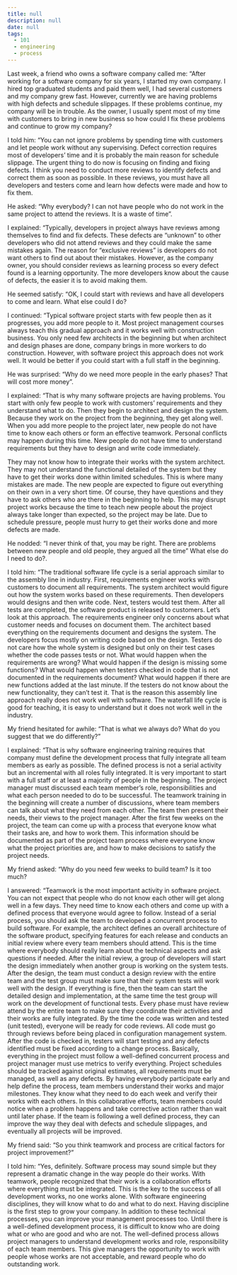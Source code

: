 ```yaml
---
title: null
description: null
date: null
tags:
  - 101
  - engineering
  - process
---
```


Last week, a friend who owns a software company called me: “After working for a software company for six years, I started my own company. I hired top graduated students and paid them well, I had several customers and my company grew fast. However, currently we are having problems with high defects and schedule slippages. If these problems continue, my company will be in trouble. As the owner, I usually spent most of my time with customers to bring in new business so how could I fix these problems and continue to grow my company?

I told him: “You can not ignore problems by spending time with customers and let people work without any supervising. Defect correction requires most of developers’ time and it is probably the main reason for schedule slippage. The urgent thing to do now is focusing on finding and fixing defects. I think you need to conduct more reviews to identify defects and correct them as soon as possible. In these reviews, you must have all developers and testers come and learn how defects were made and how to fix them.

He asked: “Why everybody? I can not have people who do not work in the same project to attend the reviews. It is a waste of time”.

I explained: “Typically, developers in project always have reviews among themselves to find and fix defects. These defects are “unknown” to other developers who did not attend reviews and they could make the same mistakes again. The reason for “exclusive reviews” is developers do not want others to find out about their mistakes. However, as the company owner, you should consider reviews as learning process so every defect found is a learning opportunity. The more developers know about the cause of defects, the easier it is to avoid making them.

He seemed satisfy: “OK, I could start with reviews and have all developers to come and learn. What else could I do?

I continued: “Typical software project starts with few people then as it progresses, you add more people to it. Most project management courses always teach this gradual approach and it works well with construction business. You only need few architects in the beginning but when architect and design phases are done, company brings in more workers to do construction. However, with software project this approach does not work well. It would be better if you could start with a full staff in the beginning.

He was surprised: “Why do we need more people in the early phases? That will cost more money”.

I explained: “That is why many software projects are having problems. You start with only few people to work with customers’ requirements and they understand what to do. Then they begin to architect and design the system. Because they work on the project from the beginning, they get along well. When you add more people to the project later, new people do not have time to know each others or form an effective teamwork. Personal conflicts may happen during this time. New people do not have time to understand requirements but they have to design and write code immediately.

They may not know how to integrate their works with the system architect. They may not understand the functional detailed of the system but they have to get their works done within limited schedules. This is where many mistakes are made. The new people are expected to figure out everything on their own in a very short time. Of course, they have questions and they have to ask others who are there in the beginning to help. This may disrupt project works because the time to teach new people about the project always take longer than expected, so the project may be late. Due to schedule pressure, people must hurry to get their works done and more defects are made.

He nodded: “I never think of that, you may be right. There are problems between new people and old people, they argued all the time” What else do I need to do?.

I told him: “The traditional software life cycle is a serial approach similar to the assembly line in industry. First, requirements engineer works with customers to document all requirements. The system architect would figure out how the system works based on these requirements. Then developers would designs and then write code. Next, testers would test them. After all tests are completed, the software product is released to customers. Let’s look at this approach. The requirements engineer only concerns about what customer needs and focuses on document them. The architect based everything on the requirements document and designs the system. The developers focus mostly on writing code based on the design. Testers do not care how the whole system is designed but only on their test cases whether the code passes tests or not. What would happen when the requirements are wrong? What would happen if the design is missing some functions? What would happen when testers checked in code that is not documented in the requirements document? What would happen if there are new functions added at the last minute. If the testers do not know about the new functionality, they can’t test it. That is the reason this assembly line approach really does not work well with software. The waterfall life cycle is good for teaching, it is easy to understand but it does not work well in the industry.

My friend hesitated for awhile: “That is what we always do? What do you suggest that we do differently?”

I explained: “That is why software engineering training requires that company must define the development process that fully integrate all team members as early as possible. The defined process is not a serial activity but an incremental with all roles fully integrated. It is very important to start with a full staff or at least a majority of people in the beginning. The project manager must discussed each team member’s role, responsibilities and what each person needed to do to be successful. The teamwork training in the beginning will create a number of discussions, where team members can talk about what they need from each other. The team then present their needs, their views to the project manager. After the first few weeks on the project, the team can come up with a process that everyone know what their tasks are, and how to work them. This information should be documented as part of the project team process where everyone know what the project priorities are, and how to make decisions to satisfy the project needs.

My friend asked: “Why do you need few weeks to build team? Is it too much?

I answered: “Teamwork is the most important activity in software project. You can not expect that people who do not know each other will get along well in a few days. They need time to know each others and come up with a defined process that everyone would agree to follow. Instead of a serial process, you should ask the team to developed a concurrent process to build software. For example, the architect defines an overall architecture of the software product, specifying features for each release and conducts an initial review where every team members should attend. This is the time where everybody should really learn about the technical aspects and ask questions if needed. After the initial review, a group of developers will start the design immediately when another group is working on the system tests. After the design, the team must conduct a design review with the entire team and the test group must make sure that their system tests will work well with the design. If everything is fine, then the team can start the detailed design and implementation, at the same time the test group will work on the development of functional tests. Every phase must have review attend by the entire team to make sure they coordinate their activities and their works are fully integrated. By the time the code was written and tested (unit tested), everyone will be ready for code reviews. All code must go through reviews before being placed in configuration management system. After the code is checked in, testers will start testing and any defects identified must be fixed according to a change process. Basically, everything in the project must follow a well-defined concurrent process and project manager must use metrics to verify everything. Project schedules should be tracked against original estimates, all requirements must be managed, as well as any defects. By having everybody participate early and help define the process, team members understand their works and major milestones. They know what they need to do each week and verify their works with each others. In this collaborative efforts, team members could notice when a problem happens and take corrective action rather than wait until later phase. If the team is following a well defined process, they can improve the way they deal with defects and schedule slippages, and eventually all projects will be improved.

My friend said: “So you think teamwork and process are critical factors for project improvement?”

I told him: “Yes, definitely. Software process may sound simple but they represent a dramatic change in the way people do their works. With teamwork, people recognized that their work is a collaboration efforts where everything must be integrated. This is the key to the success of all development works, no one works alone. With software engineering disciplines, they will know what to do and what to do next. Having discipline is the first step to grow your company. In addition to these technical processes, you can improve your management processes too. Until there is a well-defined development process, it is difficult to know who are doing what or who are good and who are not. The well-defined process allows project managers to understand development works and role, responsibility of each team members. This give managers the opportunity to work with people whose works are not acceptable, and reward people who do outstanding work.
